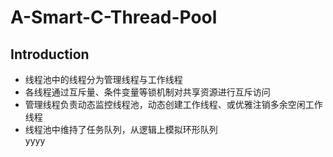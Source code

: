 # A-Smart-C-Thread-Pool

Introduction
--------------
* 线程池中的线程分为管理线程与工作线程<br>
* 各线程通过互斥量、条件变量等锁机制对共享资源进行互斥访问<br>
* 管理线程负责动态监控线程池，动态创建工作线程、或优雅注销多余空闲工作线程<br>
* 线程池中维持了任务队列，从逻辑上模拟环形队列<br>
yyyy


